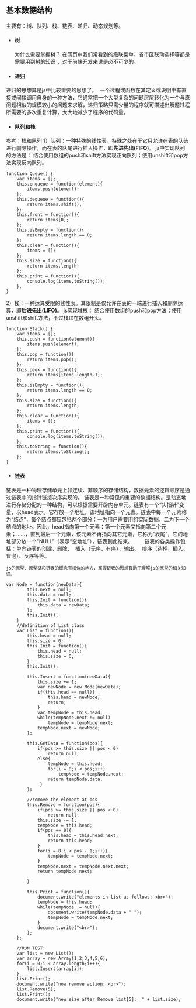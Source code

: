 ## 基本数据结构
主要有：树、队列、栈、链表、递归、动态规划等。

* #### 树
  为什么需要掌握树？
  在网页中我们常看到的级联菜单、省市区联动选择等都是需要用到树的知识 ，对于前端开发来说是必不可少的。

* #### 递归
递归的思想算是js中比较重要的思想了。
 一个过程或函数在其定义或说明中有直接或间接调用自身的一种方法，它通常把一个大型复杂的问题层层转化为一个与原问题相似的规模较小的问题来求解，递归策略只需少量的程序就可描述出解题过程所需要的多次重复计算，大大地减少了程序的代码量。

* #### 队列和栈
参考：[栈和队列](http://web.jobbole.com/88741/)
1）队列：一种特殊的线性表，特殊之处在于它只允许在表的队头进行删除操作，而在表的队尾进行插入操作，即**先进先出(FIFO)**。
js中实现队列的方法是：
结合使用数组的push和shift方法实现正向队列；使用unshift和pop方法实现反向队列。

```
function Queue() {
    var items = [];
    this.enqueue = function(element){
        items.push(element);
    };
    this.dequeue = function(){
        return items.shift();
    };
    this.front = function(){
        return items[0];
    };
    this.isEmpty = function(){
        return items.length == 0;
    };
    this.clear = function(){
        items = [];
    };
    this.size = function(){
        return items.length;
    };
    this.print = function(){
        console.log(items.toString());
    };
}
```
2）栈：一种运算受限的线性表。其限制是仅允许在表的一端进行插入和删除运算，即**后进先出(LIFO)**。
js实现堆栈：
 结合使用数组的push和pop方法；使用unshift和shift方法，不过栈顶在数组开头。
 
```
function Stack() {
    var items = [];
    this.push = function(element){
        items.push(element);
    };
    this.pop = function(){
        return items.pop();
    };
    this.peek = function(){
        return items[items.length-1];
    };
    this.isEmpty = function(){
        return items.length == 0;
    };
    this.size = function(){
        return items.length;
    };
    this.clear = function(){
        items = [];
    };
    this.print = function(){
        console.log(items.toString());
    };
    this.toString = function(){
        return items.toString();
    };
}
```

* #### 链表
链表是一种物理存储单元上非连续、非顺序的存储结构，数据元素的逻辑顺序是通过链表中的指针链接次序实现的。
链表是一种常见的重要的数据结构。是动态地进行存储分配的一种结构，可以根据需要开辟内存单元。链表有一个“头指针”变量，以head表示，它存放一个地址，该地址指向一个元素。链表中每一个元素称为“结点”，每个结点都应包括两个部分：一为用户需要用的实际数据，二为下一个结点的地址。因此，head指向第一个元素：第一个元素又指向第二个元素；……，直到最后一个元素，该元素不再指向其它元素，它称为“表尾”，它的地址部分放一个“NULL”（表示“空地址”），链表到此结束。        
链表的各类操作包括：单向链表的创建、删除、  插入（无序、有序）、输出、  排序（选择、插入、冒泡）、反序等等。

```
js的原型、原型链和链表的概念有相似的地方，掌握链表的思想有助于理解js的原型的相关知识。
```

```
var Node = function(newData){  
        this.next = null;  
        this.data = null;  
        this.Init = function(){  
            this.data = newData;  
        };  
        this.Init();  
    }  
    //definition of List class   
    var List = function(){  
        this.head = null;  
        this.size = 0;  
        this.Init = function(){  
            this.head = null;  
            this.size = 0;  
        }  
        this.Init();  
          
        this.Insert = function(newData){  
            this.size += 1;  
            var newNode = new Node(newData);  
            if(this.head == null){  
                this.head = newNode;  
                return;  
            }  
            var tempNode = this.head;  
            while(tempNode.next != null)  
                tempNode = tempNode.next;  
            tempNode.next = newNode;  
        };  
          
        this.GetData = function(pos){  
            if(pos >= this.size || pos < 0)  
                return null;    
            else{  
                tempNode = this.head;  
                for(i = 0;i < pos;i++)    
                    tempNode = tempNode.next;    
                return tempNode.data;    
             }  
        };  
          
        //remove the element at pos  
        this.Remove = function(pos){  
            if(pos >= this.size || pos < 0)  
                return null;      
            this.size -= 1;  
            tempNode = this.head;  
            if(pos == 0){  
                this.head = this.head.next;  
                return this.head;  
            }  
            for(i = 0;i < pos - 1;i++){  
                tempNode = tempNode.next;  
            }  
            tempNode.next = tempNode.next.next;  
            return tempNode.next;  
                  
        }  
          
        this.Print = function(){  
            document.write("elements in list as follows: <br>");  
            tempNode = this.head;  
            while(tempNode != null){  
                document.write(tempNode.data + " ");  
                tempNode = tempNode.next;  
            }  
            document.write("<br>");  
        };  
    };  
      
    //RUN TEST:  
    var list = new List();  
    var array = new Array(1,2,3,4,5,6);  
    for(i = 0;i < array.length;i++){  
        list.Insert(array[i]);  
    }  
    list.Print();  
    document.write("now remove action: <br>");  
    list.Remove(5);  
    list.Print();  
    document.write("new size after Remove list[5]:  " + list.size); 
```

